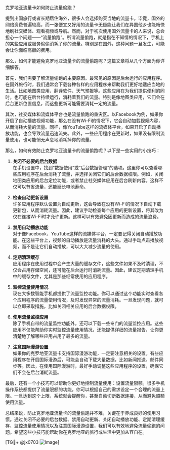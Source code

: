 克罗地亚流量卡如何防止流量偷跑？

提到出国旅行或者长期居住海外，很多人会选择购买当地的流量卡。毕竟，国外的网络资费普遍较高，而一张便宜又好用的流量卡无疑能让我们在异国他乡也能畅快地刷社交媒体、观看视频或导航。然而，对于初次使用国外流量卡的人来说，总会担心一个问题——“流量偷跑”。所谓流量偷跑，就是指在不知情的情况下，手机上的某些应用或服务偷偷消耗了你的流量。特别是在国外，这种问题一旦发生，可能会让你面临高额的费用。

那么，如何才能避免克罗地亚流量卡的流量偷跑呢？这篇文章将从几个方面为你详细解答。

首先，我们需要了解流量偷跑的主要原因。最常见的原因是后台运行的应用程序。在国外旅行时，我们通常会下载各种各样的应用程序来帮助我们更好地适应当地的生活。比如地图类应用、翻译软件、天气预报等。这些应用在为我们提供便利的同时，也可能在后台持续运行，消耗着我们的流量。特别是像地图类应用，它们会在后台更新位置信息，而这些更新可能需要消耗一定的流量。

其次，社交媒体和流媒体平台也是流量偷跑的重灾区。以Facebook为例，如果你开启了自动播放视频功能，那么在没有Wi-Fi的情况下，它会自动加载视频内容，从而消耗大量的流量。同样，像YouTube这样的流媒体平台，如果开启了自动播放功能，也会导致流量迅速流失。此外，一些应用程序在更新时，如果没有限制流量使用，也可能悄无声息地消耗掉你的流量。

那么，如何有效防止克罗地亚流量卡的流量偷跑呢？以下是一些实用的小技巧：

1. **关闭不必要的后台数据**  
在手机设置中，找到“数据使用”或“后台数据管理”的选项。这里你可以查看哪些应用程序在后台消耗了流量，并选择关闭它们的后台数据权限。例如，关闭地图类应用的后台定位功能，或者禁止社交媒体应用在后台刷新内容。这样不仅可以节省流量，还能延长电池寿命。

2. **检查自动更新设置**  
许多应用程序默认设置为自动更新，这会导致在没有Wi-Fi的情况下自动下载更新包，从而消耗流量。因此，建议手动检查每个应用的更新设置，将其改为仅在连接Wi-Fi时才允许更新。这样可以有效避免因更新而造成的流量浪费。

3. **禁用自动播放功能**  
对于像Facebook、YouTube这样的流媒体平台，一定要记得关闭自动播放功能。在这些平台上，视频的自动播放是流量消耗的大头。通过手动点击播放视频，而不是让它们自动播放，可以大大减少流量的使用。

4. **定期清理缓存**  
应用程序在使用过程中会产生大量的缓存文件，这些文件如果不及时清理，不仅会占用存储空间，还可能在后台运行时消耗流量。因此，建议定期清理手机中的缓存文件，尤其是那些经常使用的应用程序。

5. **监控流量使用情况**  
现在大多数智能手机都提供了流量监控功能。你可以通过这个功能实时查看各个应用程序的流量使用情况，及时发现异常的流量消耗。一旦发现问题，就可以立即采取措施，比如关闭相关应用的后台数据权限。

6. **使用流量监控应用**  
除了手机自带的流量监控功能外，还可以下载一些专门的流量监控应用。这些应用不仅能帮助你实时监控流量使用情况，还能提供详细的流量报告，让你更清楚地了解哪些应用占用了最多的流量。

7. **注意国际漫游设置**  
如果你的克罗地亚流量卡支持国际漫游功能，一定要注意相关的设置。有些应用程序在开启国际漫游后，可能会自动下载大量数据，比如新闻推送、邮件同步等。因此，在使用国际漫游时，最好手动调整这些应用程序的设置，确保它们不会在后台消耗流量。

最后，还有一个小技巧可以帮助你更好地控制流量使用：设置流量限额。很多手机操作系统都提供了流量限额的功能，你可以根据自己的需求设定一个合理的流量上限。一旦达到这个上限，系统就会提醒你，甚至自动切断数据连接，从而避免超额使用流量。

总结来说，防止克罗地亚流量卡的流量偷跑并不难，关键在于养成良好的使用习惯。通过关闭不必要的后台数据、禁用自动更新、关闭自动播放功能、定期清理缓存、监控流量使用情况以及注意国际漫游设置，我们可以有效地避免流量偷跑的问题。希望这些小技巧能帮助你在克罗地亚的旅行或生活中更加从容自在。

[TG💪+ @jx0703 ![Image](https://github.com/user-attachments/assets/dbca1d08-cadb-493c-b0ec-ad6f7a83f270)]